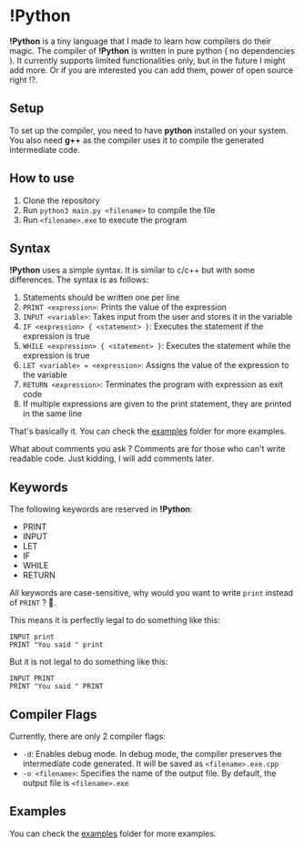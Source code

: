 # !Python

**!Python** is a tiny language that I made to learn how compilers do their magic. The compiler of **!Python** is written 
in pure python ( no dependencies ). It currently supports limited functionalities only, but in the future I might add more.
Or if you are interested you can add them, power of open source right !?. 

## Setup

To set up the compiler, you need to have **python** installed on your system. You also need **g++** as the compiler uses it to 
compile the generated intermediate code.

## How to use

1. Clone the repository
2. Run `python3 main.py <filename>` to compile the file
3. Run `<filename>.exe` to execute the program

## Syntax

**!Python** uses a simple syntax. It is similar to c/c++ but with some differences. The syntax is as follows:

1. Statements should be written one per line
2. `PRINT <expression>`: Prints the value of the expression
3. `INPUT <variable>`: Takes input from the user and stores it in the variable
4. `IF <expression> { <statement> }`: Executes the statement if the expression is true
5. `WHILE <expression> { <statement> }`: Executes the statement while the expression is true
6. `LET <variable> = <expression>`: Assigns the value of the expression to the variable
7. `RETURN <expression>`: Terminates the program with expression as exit code
8. If multiple expressions are given to the print statement, they are printed in the same line

That's basically it. You can check the [examples](./examples) folder for more examples.

What about comments you ask ? Comments are for those who can't write readable code. Just kidding, I will add comments 
later.

## Keywords

The following keywords are reserved in **!Python**:

- PRINT
- INPUT
- LET
- IF
- WHILE
- RETURN

All keywords are case-sensitive, why would you want to write `print` instead of `PRINT` ? 🤷.

This means it is perfectly legal to do something like this:

    INPUT print
    PRINT "You said " print

But it is not legal to do something like this:

    INPUT PRINT
    PRINT "You said " PRINT

## Compiler Flags

Currently, there are only 2 compiler flags:

- `-d`: Enables debug mode. In debug mode, the compiler preserves the intermediate code generated. 
It will be saved as `<filename>.exe.cpp`
- `-o <filename>`: Specifies the name of the output file. By default, the output file is `<filename>.exe`

## Examples

You can check the [examples](./examples) folder for more examples.
